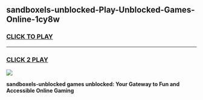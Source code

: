 
## sandboxels-unblocked-Play-Unblocked-Games-Online-1cy8w
<h3>
<a href="https://premium76.site?title=sandboxels-unblocked&ref=25A">CLICK TO PLAY</a></h3>
<hr>

<h3>
<a href="https://premium76.site?title=sandboxels-unblocked&ref=25A">CLICK 2 PLAY</a>
  
</h3>

<a href="https://premium76.site?title=sandboxels-unblocked&ref=25A"><img src="https://clearcache.store/games.png"></a>


**sandboxels-unblocked games unblocked: Your Gateway to Fun and Accessible Online Gaming**
